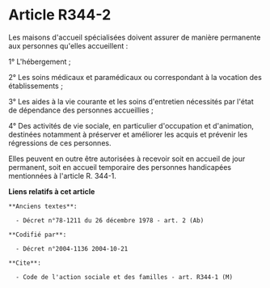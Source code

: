 # Article R344-2

Les maisons d'accueil spécialisées doivent assurer de manière permanente aux personnes qu'elles accueillent :

1° L'hébergement ;

2° Les soins médicaux et paramédicaux ou correspondant à la vocation des établissements ;

3° Les aides à la vie courante et les soins d'entretien nécessités par l'état de dépendance des personnes accueillies ;

4° Des activités de vie sociale, en particulier d'occupation et d'animation, destinées notamment à préserver et améliorer les
acquis et prévenir les régressions de ces personnes.

Elles peuvent en outre être autorisées à recevoir soit en accueil de jour permanent, soit en accueil temporaire des personnes
handicapées mentionnées à l'article R. 344-1.

**Liens relatifs à cet article**

	**Anciens textes**:

	  - Décret n°78-1211 du 26 décembre 1978 - art. 2 (Ab)

	**Codifié par**:

	  - Décret n°2004-1136 2004-10-21

	**Cite**:

	  - Code de l'action sociale et des familles - art. R344-1 (M)
